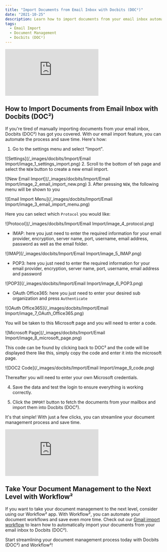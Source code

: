 ```yaml
---
title: "Import Documents from Email Inbox with Docbits (DOC²)"
date: "2021-10-25"
description: Learn how to import documents from your email inbox automatically with Docbits (DOC²). Follow these simple steps to streamline your document management process.
tags:
  - Email Import
  - Document Management
  - Docbits (DOC²)
---
```


<div class='video-container'>
  <iframe src='https://www.youtube.com/embed/VIDEO_ID_HERE' frameborder='0' allowfullscreen></iframe>
</div>

## How to Import Documents from Email Inbox with Docbits (DOC²)

If you're tired of manually importing documents from your email inbox, Docbits (DOC²) has got you covered. With our email import feature, you can automate the process and save time. Here's how:

1. Go to the settings menu and select "Import".

![Settings](/_images/docbits/Import/Email Import/image_1_settings_import.png)
2. Scroll to the bottom of teh page and select the `NEW` button to create a new email import.

![New Email Import](/_images/docbits/Import/Email Import/image_2_email_import_new.png)
3. After pressing `NEW`, the following menu will be shown to you

![Email Import Menu](/_images/docbits/Import/Email Import/image_3_email_import_menu.png)

Here you can select which `Protocol` you would like:

![Protocol](/_images/docbits/Import/Email Import/image_4_protocol.png)

- IMAP: here you just need to enter the required information for your email provider, encryption, server name, port, username, email address, password as well as the email folder.

![IMAP](/_images/docbits/Import/Email Import/image_5_IMAP.png)

- POP3: here you just need to enter the required information for your email provider, encryption, server name, port, username, email address and password

![POP3](/_images/docbits/Import/Email Import/image_6_POP3.png)

- OAuth Office365: here you just need to enter your desired sub organization and press `Authenticate`

![OAuth Office365](/_images/docbits/Import/Email Import/image_7_OAuth_Office365.png)

You will be taken to this Microsoft page and you will need to enter a code.

![Microsoft Page](/_images/docbits/Import/Email Import/image_8_microsoft_page.png)

This code can be found by clicking back to DOC² and the code will be displayed there like this, simply copy the code and enter it into the microsoft page.

![DOC2 Code](/_images/docbits/Import/Email Import/image_9_code.png)

Thereafter you will need to enter your own Microsoft credentials.

4. Save the data and test the login to ensure everything is working correctly.

5. Click the `IMPORT` button to fetch the documents from your mailbox and import them into Docbits (DOC²).

It's that simple! With just a few clicks, you can streamline your document management process and save time.

<div class='video-container'>
  <iframe src='https://www.youtube.com/embed/VIDEO_ID_HERE' frameborder='0' allowfullscreen></iframe>
</div>

## Take Your Document Management to the Next Level with Workflow²

If you want to take your document management to the next level, consider using our Workflow² app. With Workflow², you can automate your document workflows and save even more time. Check out our [Gmail import workflow](https://docs.polydocs.io/example/gmail-import/) to learn how to automatically import your documents from your email inbox to Docbits (DOC²).

Start streamlining your document management process today with Docbits (DOC²) and Workflow²!

